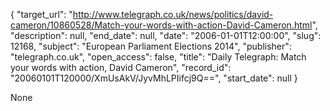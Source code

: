 {
  "target_url": "http://www.telegraph.co.uk/news/politics/david-cameron/10860528/Match-your-words-with-action-David-Cameron.html", 
  "description": null, 
  "end_date": null, 
  "date": "2006-01-01T12:00:00", 
  "slug": 12168, 
  "subject": "European Parliament Elections 2014", 
  "publisher": "telegraph.co.uk", 
  "open_access": false, 
  "title": "Daily Telegraph: Match your words with action, David Cameron", 
  "record_id": "20060101T120000/XmUsAkV/JyvMhLPIifcj9Q==", 
  "start_date": null
}

None
